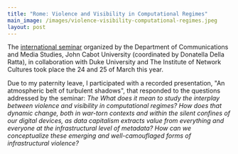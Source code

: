```yaml
---
title: "Rome: Violence and Visibility in Computational Regimes"
main_image: /images/violence-visibility-computational-regimes.jpeg
layout: post
---
```


The <a href="https://networkcultures.org/events/violence-visibility-in-computational-regimes-jcu-conference-in-rome/">international seminar</a> organized by the Department of Communications and Media Studies, John Cabot University (coordinated by Donatella Della Ratta), in collaboration with Duke University and The Institute of Network Cultures took place the 24 and 25 of March this year.

Due to my paternity leave, I participated with a recorded presentation, "An atmospheric belt of turbulent shadows", that responded to the questions addressed by the seminar: <em>The What does it mean to study the interplay between violence and visibility in computational regimes? How does that dynamic change, both in war-torn contexts and within the silent confines of our digital devices, as data capitalism extracts value from everything and everyone at the infrastructural level of metadata? How can we conceptualize these emerging and well-camouflaged forms of infrastructural violence?</em>
